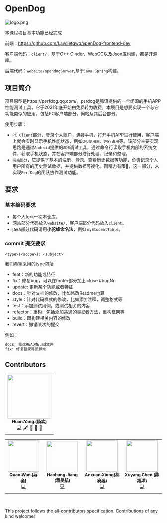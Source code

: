 # OpenDog

![logo.png](https://github.com/SheepHuan/OpenDog/blob/main/res/logo.png)

本课程项目基本功能已经完成

前端：https://github.com/Lawlietqwq/openDog-frontend-dev

客户端代码：`client/`，基于C++ Cinder、WebCC以及Json库构建，都是开源库。

后端代码：`website/opendogServer`,基于`Java Spring`构建。

## 项目简介

项目原型是https://perfdog.qq.com/。perdog是腾讯提供的一个闭源的手机APP性能测试工具，它于2021年底开始由免费转为收费，本项目是想要实现一个与它功能类似的应用，包括PC客户端部分，网站及其后台部分。

使用步骤：

- `PC Client`部分，登录个人账户，连接手机，打开手机APP进行使用，客户端上就会实时显示手机性能状态，例如`CPU使用率`、`内存占用`等。该部分主要实现思路是通过`Android`提供的`ADB`调试工具，通过命令行读取手机内部的系统文件，获取手机状态，并在客户端部分进行处理、记录和整理。
- `网站部分`，它提供了基本的注册、登录、查看历史数据等功能，负责记录个人用户所有的历史测试数据，并提供数据可视化。因精力有限🥱，这一部分，未实现`PerfDog`的团队协作测试功能。







## 要求

### 基本编码要求

- 每个人fork一次本仓库。
- 网站部分代码放入`website/`，客户端部分代码放入`client`。
- java部分代码请用**小驼峰命名法**，例如 `myStudentTable`。



### commit 提交要求

```
<type>(<scope>): <subject>
```

我们希望采用的type包括

- feat：新的功能或特征.
- fix：修复bug，可以在footer部分加上 close #bugNo
- update: 更新某个功能或者特征
- docs：针对文档的修改，比如修改Readme也算
- style：针对代码样式的修改，比如添加注释，调整格式等
- test：添加测试用例，或测试相关的内容
- refactor：重构，包括添加共通的类或者方法，重构框架等
- build：跟构建相关内容的修改
- revert：撤销某次的提交

例如：

```bash
docs: 修改README.md文件
fix: 修复登录界面异常
```







## Contributors

<!-- ALL-CONTRIBUTORS-LIST:START - Do not remove or modify this section -->
<!-- prettier-ignore-start -->
<!-- markdownlint-disable -->

<table>
  <tr>
    <td align="center"><a href="https://github.com/SheepHuan"><img src="https://avatars.githubusercontent.com/u/48245110?v=4?s=140" width="140px;" alt=""/><br /><sub><b>Huan Yang (杨欢)</b></sub></a><br /><a title="Code">💻</a> <a  title="Content">🖋</a> <a title="Documentation">📖</a> <a  title="Reviewed Pull Requests">👀</a> <a title="Design">🎨</a> </td>    
  </tr>
   </table>
<table>
   <tr>
    <td align="center"><a href="https://github.com/Lawlietqaq"><img src="https://avatars.githubusercontent.com/u/35335898?v=4?s=100" width="100px;" alt=""/><br /><sub><b>Quan Wan (万全)</b></sub></a><br /><a title="Code">💻</a> </td>
    <td align="center"><a href="https://github.com/SheepHuan"><img src="https://avatars.githubusercontent.com/u/1567563?v=4?s=100" width="100px;" alt=""/><br /><sub><b>Haohang Jiang (蒋昊航)</b></sub></a><br /><a title="Code">💻</a></td>  
    <td align="center"><a href="https://github.com/Xax-Lbj"><img src="https://avatars.githubusercontent.com/u/46435917?v=4?s=100" width="100px;" alt=""/><br /><sub><b>Anxuan Xiong(熊安选)</b></sub></a><br /><a title="Code">💻</a> </td>
    <td align="center"><a href="https://github.com/CoreCXY"><img src="https://avatars.githubusercontent.com/u/92657989?v=4?s=100" width="100px;" alt=""/><br /><sub><b>Xuyang Chen (陈旭洋)</b></sub></a><br /><a title="Code">💻</a> </td>  
    </tr>
</table>


​       



<!-- markdownlint-restore -->
<!-- prettier-ignore-end -->

<!-- ALL-CONTRIBUTORS-LIST:END -->

This project follows the [all-contributors](https://github.com/all-contributors/all-contributors) specification. Contributions of any kind welcome!

